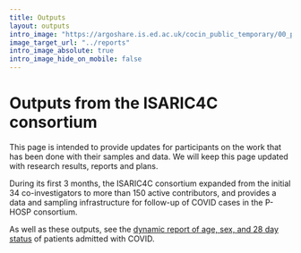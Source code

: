 ```yaml
---
title: Outputs
layout: outputs
intro_image: "https://argoshare.is.ed.ac.uk/cocin_public_temporary/00_public_figures_files/figure-html/pyramid_plot-1.png"
image_target_url: "../reports"
intro_image_absolute: true
intro_image_hide_on_mobile: false
---
```


# Outputs from the ISARIC4C consortium

This page is intended to provide updates for participants on the work that has been done with their samples and data. We will keep this page updated with research results, reports and plans.

During its first 3 months, the ISARIC4C consortium expanded from the initial 34 co-investigators to more than 150 active contributors, and provides a data and sampling infrastructure for follow-up of COVID cases in the P-HOSP consortium.

As well as these outputs, see the [dynamic report of age, sex, and 28 day status](../reports) of patients admitted with COVID.


